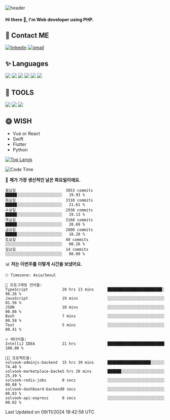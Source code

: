 ![header](https://capsule-render.vercel.app/api?type=waving&color=auto&height=300&section=header&text=Elin&fontSize=90&animation=twinkling)

#### Hi there 👋, I'm <b>Web developer</b> using PHP. ####

<!--
- 🔭 I’m currently working on Uniwill
- 🌱 I’m currently learning Vue or React or Python.
-->

<!---#### I am PHP developer --->

## 💌 Contact ME ###
[<img src='https://img.shields.io/badge/-EunjiKo-%230A66C2?style=flat-square&logo=LinkedIn&logoColor=white' alt='linkedin'>](https://www.linkedin.com/in/https://www.linkedin.com/in/eunji-ko-00a907164//)  [<img src='https://img.shields.io/badge/-einee214%40gmail.com-%23EA4335?style=flat-square&logo=Gmail&logoColor=white' alt='gmail'>](einee214@gmail.com)  


## ✨ Languages
<img src='https://img.shields.io/badge/-PHP-%23777BB4?style=for-the-badge&logo=PHP&logoColor=white'> <img src='https://img.shields.io/badge/-Laravel-%23FF2D20?style=for-the-badge&logo=Laravel&logoColor=white'> <img src='https://img.shields.io/badge/Jquery-%230769AD?style=for-the-badge&logo=Jquery&logoColor=white'> <img src='https://img.shields.io/badge/CSS3-%231572B6?style=for-the-badge&logo=CSS3&logoColor=white'> <img src='https://img.shields.io/badge/Bootstrap-%237952B3?style=for-the-badge&logo=Bootstrap&logoColor=white' > <img src='https://img.shields.io/badge/MySQL-%234479A1?style=for-the-badge&logo=MySQL&logoColor=white' >

## 🌷 TOOLS
<img src='https://img.shields.io/badge/PHPSTORM-%23000000?style=for-the-badge&logo=PhpStorm&logoColor=white' > <img src='https://img.shields.io/badge/GitLab-%23FCA121?style=for-the-badge&logo=GitLab&logoColor=white' > <img src='https://img.shields.io/badge/GitHub-%23181717?style=for-the-badge&logo=GitHub&logoColor=white'>


## 🌞 WISH
- Vue or React
- Swift
- Flutter
- Python


[![Top Langs](https://github-readme-stats.vercel.app/api/top-langs/?username=ein214&layout=compact)](https://github.com/anuraghazra/github-readme-stats)

<!--START_SECTION:waka-->
![Code Time](http://img.shields.io/badge/Code%20Time-3%2C891%20hrs%2045%20mins-blue)

📅 **제가 가장 생산적인 날은 화요일이에요.** 

```text
월요일                      3053 commits        █████░░░░░░░░░░░░░░░░░░░░   19.93 % 
화요일                      3310 commits        █████░░░░░░░░░░░░░░░░░░░░   21.61 % 
수요일                      2930 commits        █████░░░░░░░░░░░░░░░░░░░░   19.13 % 
목요일                      3168 commits        █████░░░░░░░░░░░░░░░░░░░░   20.69 % 
금요일                      2800 commits        █████░░░░░░░░░░░░░░░░░░░░   18.28 % 
토요일                      40 commits          ░░░░░░░░░░░░░░░░░░░░░░░░░   00.26 % 
일요일                      14 commits          ░░░░░░░░░░░░░░░░░░░░░░░░░   00.09 % 
```


📊 **저는 이번주를 이렇게 시간을 보냈어요.** 

```text
🕑︎ Timezone: Asia/Seoul

💬 프로그래밍 언어들: 
TypeScript               20 hrs 13 mins      ████████████████████████░   96.26 % 
JavaScript               19 mins             ░░░░░░░░░░░░░░░░░░░░░░░░░   01.56 % 
JSON                     10 mins             ░░░░░░░░░░░░░░░░░░░░░░░░░   00.86 % 
Bash                     7 mins              ░░░░░░░░░░░░░░░░░░░░░░░░░   00.58 % 
Text                     5 mins              ░░░░░░░░░░░░░░░░░░░░░░░░░   00.41 % 

🔥 에디터들: 
IntelliJ IDEA            21 hrs              █████████████████████████   100.00 % 

🐱‍💻 프로젝트들: 
solvook-adminjs-backend  15 hrs 39 mins      ███████████████████░░░░░░   74.48 % 
solvook-marketplace-backe5 hrs 20 mins       ██████░░░░░░░░░░░░░░░░░░░   25.39 % 
solvook-redis-jobs       0 secs              ░░░░░░░░░░░░░░░░░░░░░░░░░   00.08 % 
solvook-dashboard-backend0 secs              ░░░░░░░░░░░░░░░░░░░░░░░░░   00.03 % 
solvook-api-express      0 secs              ░░░░░░░░░░░░░░░░░░░░░░░░░   00.02 % 
```


 Last Updated on 09/11/2024 18:42:58 UTC
<!--END_SECTION:waka-->

<!---![GitHub stats](https://github-readme-stats.vercel.app/api?username=ein214&show_icons=true&theme=dracula)  --->



